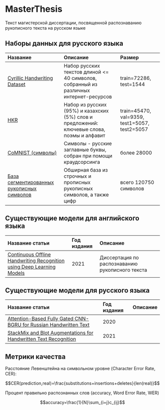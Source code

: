 # MasterThesis
Текст магистерской диссертации, посвященной распознаванию рукописного текста на русском языке

## Наборы данных для русского языка

| Название                                                                                                                     | Описание                                                                                    | Размер                                        |
|:-----------------------------------------------------------------------------------------------------------------------------|:--------------------------------------------------------------------------------------------|:----------------------------------------------|
| [Cyrillic Handwriting Dataset](https://www.kaggle.com/datasets/constantinwerner/cyrillic-handwriting-dataset)                | Набор русских текстов длиной <= 40 символов, собранный из различных интернет-ресурсов       | train=72286, test=1544                        |
| [HKR](https://github.com/abdoelsayed2016/HKR_Dataset)                                                                        | Набор из русских (95%) и казахских (5%) слов и предложений: ключевые слова, поэмы и алфавит | train=45470, val=9359, test1=5057, test2=5057 |
| [CoMNIST (символы)](https://github.com/GregVial/CoMNIST)                                                                     | Символы - русские заглавные буквы, собран при помощи краудсорсинга                          | более 28000                                   |
| [База сегментированных рукописных символов](https://drive.google.com/folderview?id=0B0EQUc5HmgcGS0l2RDlKenlpNnc&usp=sharing) | Обширная база из строчных и прописных рукописных символов, а также цифр                     | всего 120750 символов                         |

## Существующие модели для английского языка

| Название статьи                                                                                           | Год издания | Описание                                        |
|:----------------------------------------------------------------------------------------------------------|:------------|:------------------------------------------------|
| [Continuous Offline Handwriting Recognition using Deep Learning Models](https://arxiv.org/pdf/2112.13328) | 2021        | Диссертация по распознаванию рукописного текста |

## Существующие модели для русского языка

| Название статьи                                                                                                  | Год издания | Описание |
|:-----------------------------------------------------------------------------------------------------------------|:------------|:---------|
| [Attention-Based Fully Gated CNN-BGRU for Russian Handwritten Text](https://www.mdpi.com/2313-433X/6/12/141/htm) | 2020        |          |
| [StackMix and Blot Augmentations for Handwritten Text Recognition](https://arxiv.org/pdf/2108.11667)             | 2021        |          |

## Метрики качества

Расстояние Левенштейна на символьном уровне (Character Error Rate, CER):

$$CER(prediction,real)=\frac{substitutions+insertions+deletes}{len(real)}$$

Процент правильно распознанных слов (accuracy, Word Error Rate, WER)

$$accuracy=\frac{1}{N}\sum_{i=j}c_{ij}$$
